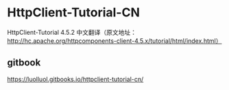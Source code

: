 # HttpClient-Tutorial-CN
HttpClient-Tutorial 4.5.2 中文翻译（原文地址：http://hc.apache.org/httpcomponents-client-4.5.x/tutorial/html/index.html）


## gitbook
https://luolluol.gitbooks.io/httpclient-tutorial-cn/
